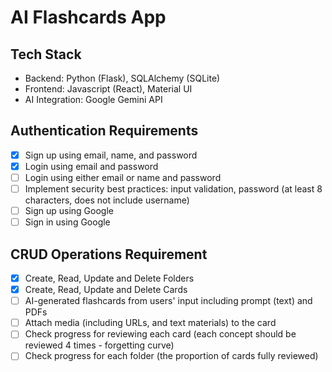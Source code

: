 # AI Flashcards App
## Tech Stack
- Backend: Python (Flask), SQLAlchemy (SQLite)
- Frontend: Javascript (React), Material UI
- AI Integration: Google Gemini API
  
## Authentication Requirements
- [x] Sign up using email, name, and password
- [x] Login using email and password
- [ ] Login using either email or name and password
- [ ] Implement security best practices: input validation, password (at least 8 characters, does not include username)
- [ ] Sign up using Google
- [ ] Sign in using Google

## CRUD Operations Requirement
- [x] Create, Read, Update and Delete Folders
- [x] Create, Read, Update and Delete Cards
- [ ] AI-generated flashcards from users' input including prompt (text) and PDFs
- [ ] Attach media (including URLs, and text materials) to the card
- [ ] Check progress for reviewing each card (each concept should be reviewed 4 times - forgetting curve)
- [ ] Check progress for each folder (the proportion of cards fully reviewed)
